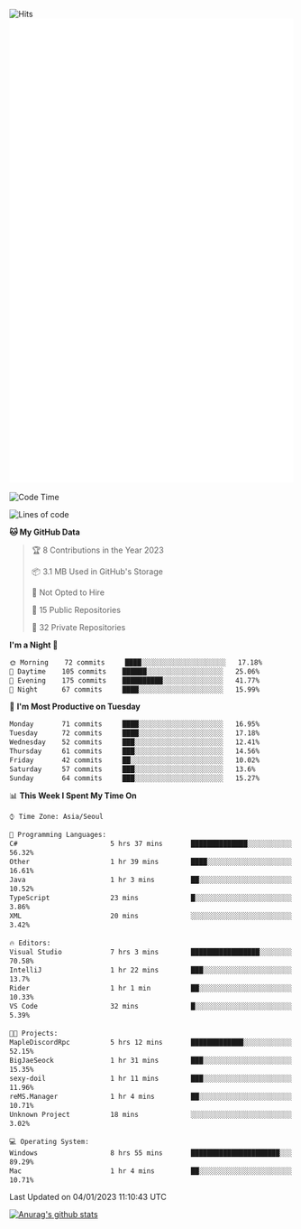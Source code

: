 ![Hits](https://hits.seeyoufarm.com/api/count/incr/badge.svg?url=https%3A%2F%2Fgithub.com%2Fkokose1234&count_bg=%2379C83D&title_bg=%23555555&icon=apple.svg&icon_color=%23E7E7E7&title=hits&edge_flat=false)
<br/>
![Metrics](https://github.com/kokose1234/kokose1234/blob/main/github-metrics.svg)

<!--START_SECTION:waka-->
![Code Time](http://img.shields.io/badge/Code%20Time-737%20hrs-blue)

![Lines of code](https://img.shields.io/badge/From%20Hello%20World%20I%27ve%20Written-937%20Thousand%20lines%20of%20code-blue)

**🐱 My GitHub Data** 

> 🏆 8 Contributions in the Year 2023
 > 
> 📦 3.1 MB Used in GitHub's Storage 
 > 
> 🚫 Not Opted to Hire
 > 
> 📜 15 Public Repositories 
 > 
> 🔑 32 Private Repositories  
 > 
**I'm a Night 🦉** 

```text
🌞 Morning    72 commits     ████░░░░░░░░░░░░░░░░░░░░░   17.18% 
🌆 Daytime    105 commits    ██████░░░░░░░░░░░░░░░░░░░   25.06% 
🌃 Evening    175 commits    ██████████░░░░░░░░░░░░░░░   41.77% 
🌙 Night      67 commits     ████░░░░░░░░░░░░░░░░░░░░░   15.99%

```
📅 **I'm Most Productive on Tuesday** 

```text
Monday       71 commits     ████░░░░░░░░░░░░░░░░░░░░░   16.95% 
Tuesday      72 commits     ████░░░░░░░░░░░░░░░░░░░░░   17.18% 
Wednesday    52 commits     ███░░░░░░░░░░░░░░░░░░░░░░   12.41% 
Thursday     61 commits     ███░░░░░░░░░░░░░░░░░░░░░░   14.56% 
Friday       42 commits     ██░░░░░░░░░░░░░░░░░░░░░░░   10.02% 
Saturday     57 commits     ███░░░░░░░░░░░░░░░░░░░░░░   13.6% 
Sunday       64 commits     ███░░░░░░░░░░░░░░░░░░░░░░   15.27%

```


📊 **This Week I Spent My Time On** 

```text
⌚︎ Time Zone: Asia/Seoul

💬 Programming Languages: 
C#                       5 hrs 37 mins       ██████████████░░░░░░░░░░░   56.32% 
Other                    1 hr 39 mins        ████░░░░░░░░░░░░░░░░░░░░░   16.61% 
Java                     1 hr 3 mins         ██░░░░░░░░░░░░░░░░░░░░░░░   10.52% 
TypeScript               23 mins             █░░░░░░░░░░░░░░░░░░░░░░░░   3.86% 
XML                      20 mins             ░░░░░░░░░░░░░░░░░░░░░░░░░   3.42%

🔥 Editors: 
Visual Studio            7 hrs 3 mins        █████████████████░░░░░░░░   70.58% 
IntelliJ                 1 hr 22 mins        ███░░░░░░░░░░░░░░░░░░░░░░   13.7% 
Rider                    1 hr 1 min          ██░░░░░░░░░░░░░░░░░░░░░░░   10.33% 
VS Code                  32 mins             █░░░░░░░░░░░░░░░░░░░░░░░░   5.39%

🐱‍💻 Projects: 
MapleDiscordRpc          5 hrs 12 mins       █████████████░░░░░░░░░░░░   52.15% 
BigJaeSeock              1 hr 31 mins        ███░░░░░░░░░░░░░░░░░░░░░░   15.35% 
sexy-doil                1 hr 11 mins        ███░░░░░░░░░░░░░░░░░░░░░░   11.96% 
reMS.Manager             1 hr 4 mins         ██░░░░░░░░░░░░░░░░░░░░░░░   10.71% 
Unknown Project          18 mins             ░░░░░░░░░░░░░░░░░░░░░░░░░   3.02%

💻 Operating System: 
Windows                  8 hrs 55 mins       ██████████████████████░░░   89.29% 
Mac                      1 hr 4 mins         ██░░░░░░░░░░░░░░░░░░░░░░░   10.71%

```


 Last Updated on 04/01/2023 11:10:43 UTC
<!--END_SECTION:waka-->

[![Anurag's github stats](https://github-readme-stats.vercel.app/api?username=kokose1234&theme=dracula)](https://github.com/anuraghazra/github-readme-stats)



	
